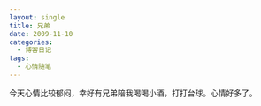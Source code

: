 ```yaml
---
layout: single
title: 兄弟
date: 2009-11-10
categories:
  - 博客日记
tags:
  - 心情随笔
---
```


今天心情比较郁闷，幸好有兄弟陪我喝喝小酒，打打台球。心情好多了。
